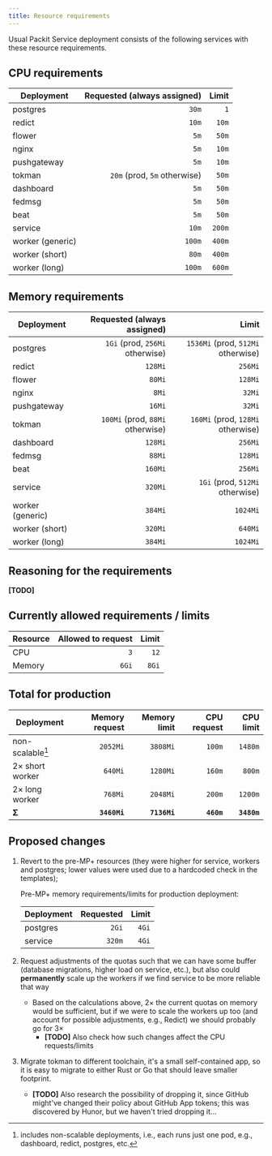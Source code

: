 ```yaml
---
title: Resource requirements
---
```


Usual Packit Service deployment consists of the following services with these
resource requirements.

## CPU requirements

| Deployment       |  Requested (always assigned) |  Limit |
| ---------------- | ---------------------------: | -----: |
| postgres         |                        `30m` |    `1` |
| redict           |                        `10m` |  `10m` |
| flower           |                         `5m` |  `50m` |
| nginx            |                         `5m` |  `10m` |
| pushgateway      |                         `5m` |  `10m` |
| tokman           | `20m` (prod, `5m` otherwise) |  `50m` |
| dashboard        |                         `5m` |  `50m` |
| fedmsg           |                         `5m` |  `50m` |
| beat             |                         `5m` |  `50m` |
| service          |                        `10m` | `200m` |
| worker (generic) |                       `100m` | `400m` |
| worker (short)   |                        `80m` | `400m` |
| worker (long)    |                       `100m` | `600m` |

## Memory requirements

| Deployment       |      Requested (always assigned) |                              Limit |
| ---------------- | -------------------------------: | ---------------------------------: |
| postgres         |  `1Gi` (prod, `256Mi` otherwise) | `1536Mi` (prod, `512Mi` otherwise) |
| redict           |                          `128Mi` |                            `256Mi` |
| flower           |                           `80Mi` |                            `128Mi` |
| nginx            |                            `8Mi` |                             `32Mi` |
| pushgateway      |                           `16Mi` |                             `32Mi` |
| tokman           | `100Mi` (prod, `88Mi` otherwise) |  `160Mi` (prod, `128Mi` otherwise) |
| dashboard        |                          `128Mi` |                            `256Mi` |
| fedmsg           |                           `88Mi` |                            `128Mi` |
| beat             |                          `160Mi` |                            `256Mi` |
| service          |                          `320Mi` |    `1Gi` (prod, `512Mi` otherwise) |
| worker (generic) |                          `384Mi` |                           `1024Mi` |
| worker (short)   |                          `320Mi` |                            `640Mi` |
| worker (long)    |                          `384Mi` |                           `1024Mi` |

## Reasoning for the requirements

**\[TODO\]**

## Currently allowed requirements / limits

| Resource | Allowed to request | Limit |
| -------- | -----------------: | ----: |
| CPU      |                `3` |  `12` |
| Memory   |              `6Gi` | `8Gi` |

## Total for production

| Deployment       | Memory request | Memory limit | CPU request |   CPU limit |
| ---------------- | -------------: | -----------: | ----------: | ----------: |
| non-scalable[^1] |       `2052Mi` |     `3808Mi` |      `100m` |     `1480m` |
| 2× short worker  |        `640Mi` |     `1280Mi` |      `160m` |      `800m` |
| 2× long worker   |        `768Mi` |     `2048Mi` |      `200m` |     `1200m` |
| **Σ**            |   **`3460Mi`** | **`7136Mi`** |  **`460m`** | **`3480m`** |

## Proposed changes

1. Revert to the pre-MP+ resources (they were higher for service, workers and
   postgres; lower values were used due to a hardcoded check in the templates);

   Pre-MP+ memory requirements/limits for production deployment:

   | Deployment | Requested | Limit |
   | ---------- | --------: | ----: |
   | postgres   |     `2Gi` | `4Gi` |
   | service    |    `320m` | `4Gi` |

1. Request adjustments of the quotas such that we can have some buffer (database
   migrations, higher load on service, etc.), but also could **permanently**
   scale up the workers if we find service to be more reliable that way

   - Based on the calculations above, 2× the current quotas on memory would be
     sufficient, but if we were to scale the workers up too (and account for
     possible adjustments, e.g., Redict) we should probably go for 3×
     - **\[TODO\]** Also check how such changes affect the CPU requests/limits

1. Migrate tokman to different toolchain, it's a small self-contained app, so it
   is easy to migrate to either Rust or Go that should leave smaller footprint.
   - **\[TODO\]** Also research the possibility of dropping it, since GitHub
     might've changed their policy about GitHub App tokens; this was discovered
     by Hunor, but we haven't tried dropping it…

[^1]:
    includes non-scalable deployments, i.e., each runs just one pod, e.g.,
    dashboard, redict, postgres, etc.
